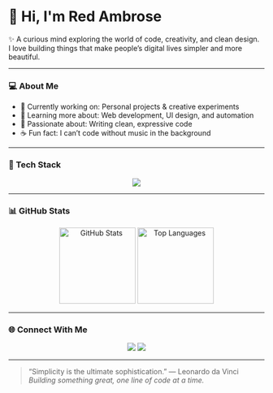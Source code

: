 # 👋 Hi, I'm Red Ambrose

✨ A curious mind exploring the world of code, creativity, and clean design.  
I love building things that make people’s digital lives simpler and more beautiful.

---

### 💻 About Me
- 🔭 Currently working on: Personal projects & creative experiments  
- 🌱 Learning more about: Web development, UI design, and automation  
- 🎨 Passionate about: Writing clean, expressive code  
- ☕ Fun fact: I can’t code without music in the background  

---

### 🧠 Tech Stack
<p align="center">
  <img src="https://skillicons.dev/icons?i=html,css,js,python,java,react,git,github,vscode&theme=light" />
</p>

---

### 📊 GitHub Stats
<p align="center">
  <img src="https://github-readme-stats.vercel.app/api?username=RedAmbrose&show_icons=true&theme=transparent" alt="GitHub Stats" height="150"/>
  <img src="https://github-readme-stats.vercel.app/api/top-langs/?username=RedAmbrose&layout=compact&theme=transparent" alt="Top Languages" height="150"/>
</p>

---

### 🌐 Connect With Me
<p align="center">
  <a href="https://github.com/RedAmbrose" target="_blank"><img src="https://img.shields.io/badge/GitHub-RedAmbrose-black?style=flat-square&logo=github" /></a>
  <a href="mailto:youremail@example.com"><img src="https://img.shields.io/badge/Email-Contact%20Me-blue?style=flat-square&logo=gmail" /></a>
</p>

---

> “Simplicity is the ultimate sophistication.” — Leonardo da Vinci  
> *Building something great, one line of code at a time.*
